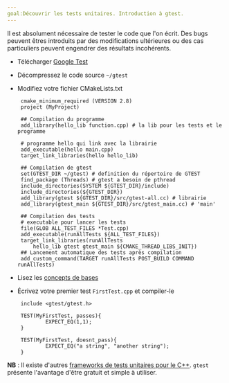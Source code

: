 ```yaml
---
goal:Découvrir les tests unitaires. Introduction à gtest.
---
```

Il est absolument nécessaire de tester le code que l'on écrit. Des bugs peuvent êtres introduits par des modifications ultérieures ou des cas particuliers peuvent engendrer des résultats incohérents.
 - Télécharger [Google Test](https://code.google.com/p/googletest/)
 - Décompressez le code source `~/gtest`
 - Modifiez votre fichier CMakeLists.txt


		cmake_minimum_required (VERSION 2.8)
		project (MyProject)
		
		## Compilation du programme
		add_library(hello_lib function.cpp) # la lib pour les tests et le programme
		
		# programme hello qui link avec la librairie
		add_executable(hello main.cpp)
		target_link_libraries(hello hello_lib)
		
		## Compilation de gtest
		set(GTEST_DIR ~/gtest) # definition du répertoire de GTEST
		find_package (Threads) # gtest a besoin de pthread
		include_directories(SYSTEM ${GTEST_DIR}/include)
		include_directories(${GTEST_DIR})
		add_library(gtest ${GTEST_DIR}/src/gtest-all.cc) # librairie
		add_library(gtest_main ${GTEST_DIR}/src/gtest_main.cc) # 'main'
		
		## Compilation des tests
		# executable pour lancer les tests
		file(GLOB ALL_TEST_FILES *Test.cpp)
		add_executable(runAllTests ${ALL_TEST_FILES})
		target_link_libraries(runAllTests 
			hello_lib gtest gtest_main ${CMAKE_THREAD_LIBS_INIT})
		## Lancement automatique des tests après compilation
		add_custom_command(TARGET runAllTests POST_BUILD COMMAND runAllTests)
 - Lisez les [concepts de bases](https://code.google.com/p/googletest/wiki/Primer#Basic_Concepts)
 - Écrivez votre premier test `FirstTest.cpp` et compiler-le


		include <gtest/gtest.h>
		
		TEST(MyFirstTest, passes){
		        EXPECT_EQ(1,1);
		}
		
		TEST(MyFirstTest, doesnt_pass){
		        EXPECT_EQ("a string", "another string");
		}
 
**NB** : Il existe d'autres [frameworks de tests unitaires pour le C++](http://en.wikipedia.org/wiki/List_of_unit_testing_frameworks#C.2B.2B). `gtest` présente l'avantage d'être gratuit et simple à utiliser.
